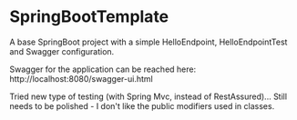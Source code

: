 # SpringBootTemplate

A base SpringBoot project with a simple HelloEndpoint, HelloEndpointTest and Swagger configuration.

Swagger for the application can be reached here: http://localhost:8080/swagger-ui.html

Tried new type of testing (with Spring Mvc, instead of RestAssured)... Still needs to be polished - I don't like the public modifiers used in classes.
